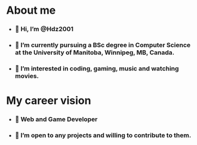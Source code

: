 # About me

* ### 👋 Hi, I’m @Hdz2001
* ### 🌱 I’m currently pursuing a BSc degree in Computer Science at the University of Manitoba, Winnipeg, MB, Canada.
* ### 👀 I’m interested in coding, gaming, music and watching movies.

# My career vision

* ### 💼 Web and Game Developer 
* ### 💞️ I’m open to any projects and willing to contribute to them.
